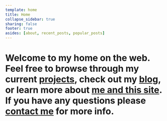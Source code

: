 ```yaml
---
template: home
title: Home
collapse_sidebar: true
sharing: false
footer: true
asides: [about, recent_posts, popular_posts]
---
```

# Welcome to my home on the web. Feel free to browse through my current [projects](/projects), check out my [blog](/blog), or learn more about [me and this site](/about). If you have any questions please [contact me](/contact) for more info.
